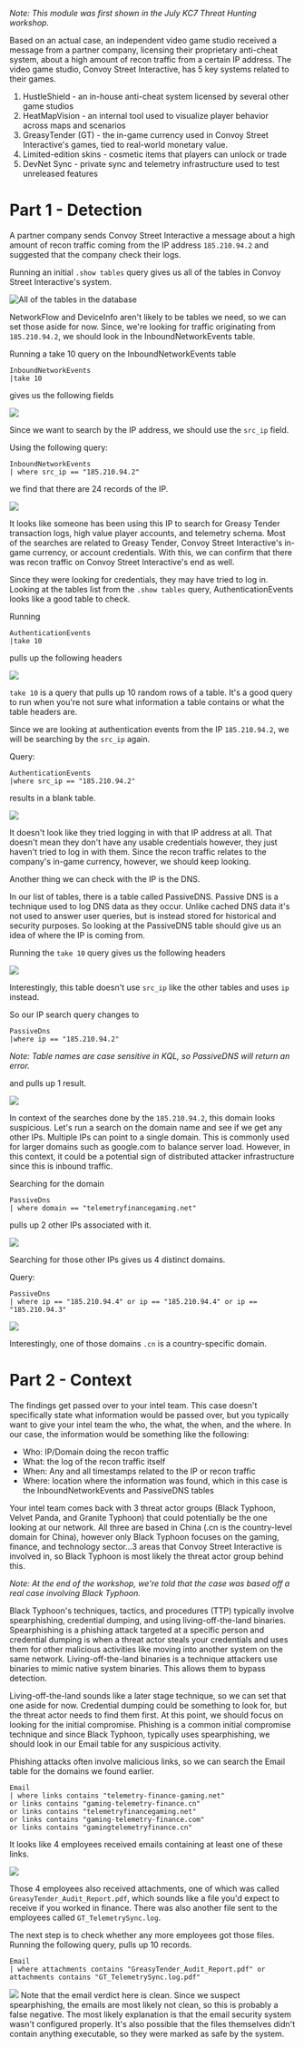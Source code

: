 _Note: This module was first shown in the July KC7 Threat Hunting workshop._

Based on an actual case, an independent video game studio received a message from a partner company, licensing their proprietary anti-cheat system, about a high amount of recon traffic from a certain IP address. The video game studio, Convoy Street Interactive, has 5 key systems related to their games. 

1. HustleShield - an in-house anti-cheat system licensed by several other game studios
2. HeatMapVision - an internal tool used to visualize player behavior across maps and scenarios
3. GreasyTender (GT) - the in-game currency used in Convoy Street Interactive's games, tied to real-world monetary value. 
4. Limited-edition skins - cosmetic items that players can unlock or trade
5. DevNet Sync - private sync and telemetry infrastructure used to test unreleased features

# Part 1 - Detection

A partner company sends Convoy Street Interactive a message about a high amount of recon traffic coming from the IP address `185.210.94.2` and suggested that the company check their logs. 

Running an initial `.show tables` query gives us all of the tables in Convoy Street Interactive's system. 

![All of the tables in the database](<KC7 1/assets/KC7 Threat Hunting Workshop/show all tables.png>)

NetworkFlow and DeviceInfo aren't likely to be tables we need, so we can set those aside for now. Since, we're looking for traffic originating from `185.210.94.2`, we should look in the InboundNetworkEvents table. 

Running a take 10 query on the InboundNetworkEvents table 

```
InboundNetworkEvents
|take 10
```

gives us the following fields

![](<InboundNetworkEventsTake10.png>)

Since we want to search by the IP address, we should use the `src_ip` field. 

Using the following query:

```
InboundNetworkEvents
| where src_ip == "185.210.94.2"
```

we find that there are 24 records of the IP. 

![](<Pasted image 20250720092843.png>)

It looks like someone has been using this IP to search for Greasy Tender transaction logs, high value player accounts, and telemetry schema. Most of the searches are related to Greasy Tender, Convoy Street Interactive's in-game currency, or account credentials. With this, we can confirm that there was recon traffic on Convoy Street Interactive's end as well. 

Since they were looking for credentials, they may have tried to log in. Looking at the tables list from the `.show tables` query, AuthenticationEvents looks like a good table to check. 

Running 

```
AuthenticationEvents
|take 10
```

pulls up the following headers

![](<KC7 1/assets/KC7 Threat Hunting Workshop/Pasted image 20250719125653.png>)

`take 10` is a query that pulls up 10 random rows of a table. It's a good query to run when you're not sure what information a table contains or what the table headers are. 

Since we are looking at authentication events from the IP `185.210.94.2`, we will be searching by the `src_ip` again. 

Query:
```
AuthenticationEvents
|where src_ip == "185.210.94.2"
```

results in a blank table. 

![](<Pasted image 20250720094740.png>)

It doesn't look like they tried logging in with that IP address at all. That doesn't mean they don't have any usable credentials however, they just haven't tried to log in with them. Since the recon traffic relates to the company's in-game currency, however, we should keep looking. 

Another thing we can check with the IP is the DNS. 

In our list of tables, there is a table called PassiveDNS. Passive DNS is a technique used to log DNS data as they occur. Unlike cached DNS data it's not used to answer user queries, but is instead stored for historical and security purposes. So looking at the PassiveDNS table should give us an idea of where the IP is coming from. 

Running the `take 10` query gives us the following headers

![](<Pasted image 20250720103500.png>)

Interestingly, this table doesn't use `src_ip` like the other tables and uses `ip` instead. 

So our IP search query changes to
```
PassiveDns
|where ip == "185.210.94.2"
```

*Note: Table names are case sensitive in KQL, so PassiveDNS will return an error.*

and pulls up 1 result. 

![](<Pasted image 20250720104105.png>)

In context of the searches done by the `185.210.94.2`, this domain looks suspicious. Let's run a search on the domain name and see if we get any other IPs.  Multiple IPs can point to a single domain. This is commonly used for larger domains such as google.com to balance server load. However, in this context, it could be a potential sign of distributed attacker infrastructure since this is inbound traffic. 

Searching for the domain

```
PassiveDns
| where domain == "telemetryfinancegaming.net"
```

pulls up 2 other IPs associated with it. 

![](<Pasted image 20250720105740.png>)

Searching for those other IPs gives us 4 distinct domains. 

Query:
```
PassiveDns
| where ip == "185.210.94.4" or ip == "185.210.94.4" or ip == "185.210.94.3"
```

![](<KC7 1/assets/KC7 Threat Hunting Workshop/Pasted image 20250719131408.png>)

Interestingly, one of those domains `.cn`  is a country-specific domain. 

# Part 2 - Context
The findings get passed over to your intel team. This case doesn't specifically state what information would be passed over, but you typically want to give your intel team the who, the what, the when, and the where. In our case, the information would be something like the following:

- Who: IP/Domain doing the recon traffic
- What: the log of the recon traffic itself
- When: Any and all timestamps related to the IP or recon traffic
- Where: location where the information was found, which in this case is the InboundNetworkEvents and PassiveDNS tables

Your intel team comes back with 3 threat actor groups (Black Typhoon, Velvet Panda, and Granite Typhoon) that could potentially be the one looking at our network. All three are based in China (.cn is the country-level domain for China), however only Black Typhoon focuses on the gaming, finance, and technology sector...3 areas that Convoy Street Interactive is involved in, so Black Typhoon is most likely the threat actor group behind this. 

_Note: At the end of the workshop, we're told that the case was based off a real case involving Black Typhoon._

Black Typhoon's techniques, tactics, and procedures (TTP) typically involve spearphishing, credential dumping, and using living-off-the-land binaries. Spearphishing is a phishing attack targeted at a specific person and credential dumping is when a threat actor steals your credentials and uses them for other malicious activities like moving into another system on the same network. Living-off-the-land binaries is a technique attackers use binaries to mimic native system binaries. This allows them to bypass detection.

Living-off-the-land sounds like a later stage technique, so we can set that one aside for now. Credential dumping could be something to look for, but the threat actor needs to find them first. At this point, we should focus on looking for the initial compromise. Phishing is a common initial compromise technique and since Black Typhoon, typically uses spearphishing, we should look in our Email table for any suspicious activity.

Phishing attacks often involve malicious links, so we can search the Email table for the domains we found earlier. 

```
Email
| where links contains "telemetry-finance-gaming.net"
or links contains "gaming-telemetry-finance.cn"
or links contains "telemetryfinancegaming.net"
or links contains "gaming-telemetry-finance.com"
or links contains "gamingtelemetryfinance.cn"
```

It looks like 4 employees received emails containing at least one of these links. 

![](<Pasted image 20250724111639.png>)

Those 4 employees also received attachments, one of which was called `GreasyTender_Audit_Report.pdf`, which sounds like a file you'd expect to receive if you worked in finance. There was also another file sent to the employees called `GT_TelemetrySync.log`.

The next step is to check whether any more employees got those files. Running the following query, pulls up 10 records. 

```
Email
| where attachments contains "GreasyTender_Audit_Report.pdf" or attachments contains "GT_TelemetrySync.log.pdf"
```
![](<Pasted image 20250728144123.png>)
Note that the email verdict here is clean. Since we suspect spearphishing, the emails are most likely not clean, so this is probably a false negative. The most likely explanation is that the email security system wasn't configured properly. It's also possible that the files themselves didn't contain anything executable, so they were marked as safe by the system. 

